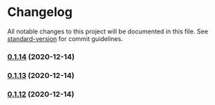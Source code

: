 # Changelog

All notable changes to this project will be documented in this file. See [standard-version](https://github.com/conventional-changelog/standard-version) for commit guidelines.

### [0.1.14](https://github.com/caijunliang031/my-lerna-repo/compare/v0.1.13...v0.1.14) (2020-12-14)

### [0.1.13](https://github.com/caijunliang031/my-lerna-repo/compare/v0.1.12...v0.1.13) (2020-12-14)

### [0.1.12](https://github.com/caijunliang031/my-lerna-repo/compare/v0.1.11...v0.1.12) (2020-12-14)
